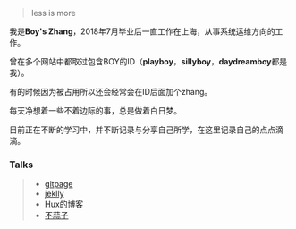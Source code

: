 >   less is more


我是**Boy's Zhang**，2018年7月毕业后一直工作在上海，从事系统运维方向的工作。

曾在多个网站中都取过包含BOY的ID（**playboy**，**sillyboy**，**daydreamboy**都是我）。

有的时候因为被占用所以还会经常会在ID后面加个zhang。

每天净想着一些不着边际的事，总是做着白日梦。

目前正在不断的学习中，并不断记录与分享自己所学，在这里记录自己的点点滴滴。
### Talks
> * [gitpage](https://pages.github.com/)
> * [jeklly](http://jekyll.com.cn/jekyll)
> * [Hux的博客](http://huangxuan.me/Hux)
> * [不蒜子](https://busuanzi.ibruce.info/)
